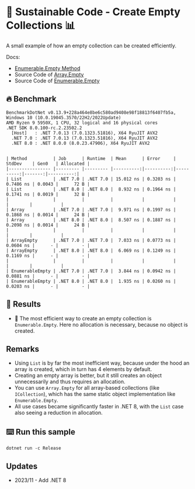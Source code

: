 # 🌳 Sustainable Code - Create Empty Collections 📊

A small example of how an empty collection can be created efficiently.

Docs:
- [Enumerable.Empty<TResult> Method](https://docs.microsoft.com/en-us/dotnet/api/system.linq.enumerable.empty?view=net-6.0&WT.mc_id=DT-MVP-5001507)
- Source Code of [Array.Empty](https://github.com/microsoft/referencesource/blob/5697c29004a34d80acdaf5742d7e699022c64ecd/mscorlib/system/array.cs#L3080)
- Source Code of [Enumerable.Empty](https://github.com/microsoft/referencesource/blob/5697c29004a34d80acdaf5742d7e699022c64ecd/System.Core/System/Linq/Enumerable.cs#L2147)

## 🔥 Benchmark

```shell
BenchmarkDotNet v0.13.9+228a464e8be6c580ad9408e98f18813f6407fb5a, Windows 10 (10.0.19045.3570/22H2/2022Update)
AMD Ryzen 9 5950X, 1 CPU, 32 logical and 16 physical cores
.NET SDK 8.0.100-rc.2.23502.2
  [Host]   : .NET 7.0.13 (7.0.1323.51816), X64 RyuJIT AVX2
  .NET 7.0 : .NET 7.0.13 (7.0.1323.51816), X64 RyuJIT AVX2
  .NET 8.0 : .NET 8.0.0 (8.0.23.47906), X64 RyuJIT AVX2


| Method          | Job      | Runtime  | Mean      | Error     | StdDev    | Gen0   | Allocated |
|---------------- |--------- |--------- |----------:|----------:|----------:|-------:|----------:|
| List            | .NET 7.0 | .NET 7.0 | 15.012 ns | 0.3203 ns | 0.7486 ns | 0.0043 |      72 B |
| List            | .NET 8.0 | .NET 8.0 |  8.932 ns | 0.1964 ns | 0.1741 ns | 0.0019 |      32 B |
|                 |          |          |           |           |           |        |           |
| Array           | .NET 7.0 | .NET 7.0 |  9.971 ns | 0.1997 ns | 0.1868 ns | 0.0014 |      24 B |
| Array           | .NET 8.0 | .NET 8.0 |  8.507 ns | 0.1887 ns | 0.2098 ns | 0.0014 |      24 B |
|                 |          |          |           |           |           |        |           |
| ArrayEmpty      | .NET 7.0 | .NET 7.0 |  7.033 ns | 0.0773 ns | 0.0604 ns |      - |         - |
| ArrayEmpty      | .NET 8.0 | .NET 8.0 |  6.069 ns | 0.1249 ns | 0.1169 ns |      - |         - |
|                 |          |          |           |           |           |        |           |
| EnumerableEmpty | .NET 7.0 | .NET 7.0 |  3.844 ns | 0.0942 ns | 0.0881 ns |      - |         - |
| EnumerableEmpty | .NET 8.0 | .NET 8.0 |  1.935 ns | 0.0260 ns | 0.0203 ns |      - |         - |
```

## 🏁 Results

- 🚀 The most efficient way to create an empty collection is `Enumerable.Empty`. Here no allocation is necessary, because no object is created.

## Remarks

- Using `List` is by far the most inefficient way, because under the hood an array is created, which in turn has 4 elements by default.
- Creating an empty array is better, but it still creates an object unnecessarily and thus requires an allocation.
- You can use `Array.Empty` for all array-based collections (like `ICollection`), which has the same static object implementation like `Enumerable.Empty`.
- All use cases became significantly faster in .NET 8, with the `List` case also seeing a reduction in allocation.

## ⌨️ Run this sample

```shell
dotnet run -c Release
```

## Updates

- 2023/11 - Add .NET 8
